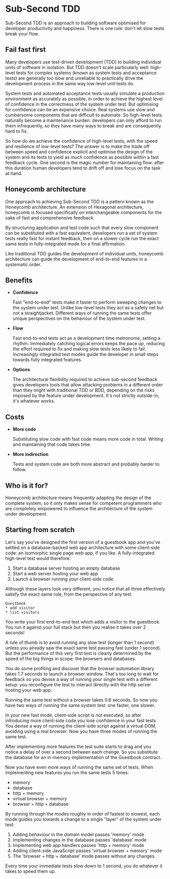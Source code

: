 # Sub-Second TDD

Sub-Second TDD is an approach to building software optimised for developer productivity and happiness. There is one rule: don't let slow tests break your flow.

## Fail fast first

Many developers use test-driven development (TDD) to building individual units of software in isolation. But TDD doesn't scale particularly well: high-level tests for complex systems (known as system tests and acceptance tests) are generally too slow and unreliable to practically drive the development process in the same way low-level unit tests do.

System tests and automated acceptance tests usually simulate a production environment as accurately as possible, in order to achieve the highest level of confidence in the correctness of the system under test. But optimising for confidence can be an expensive choice. Real systems use slow and cumbersome components that are difficult to automate. So high-level tests naturally become a maintenance burden: developers can only afford to run them infrequently, so they have many ways to break and are consequently hard to fix.

So how do we achieve the confidence of high-level tests, with the speed and resilience of low-level tests? The answer is to make the trade off between speed and confidence explicit and optimise the design of the system and its tests to yield as much confidence as possible within a fast feedback cycle. One second is the magic number for maintaining flow: after this duration human developers tend to drift off and lose focus on the task at hand.

## Honeycomb architecture

One approach to achieving Sub-Second TDD is a pattern known as the Honeycomb architecture. An extension of Hexagonal architecture, honeycomb is focused specifically on interchangeable components for the sake of fast and comprehensive feedback.

By structuring application and test code such that every slow component can be substituted with a fast equivalent, developers run a set of system tests really fast for instant feedback, then on a slower cycle run the exact same tests in fully-integrated mode for a final affirmation.

Like traditional TDD guides the development of individual units, honeycomb architecture can guide the development of end-to-end features in a systematic order.

## Benefits

* **Confidence**

  Fast "end-to-end" tests make it faster to perform sweeping changes to the system under test. Unlike low-level tests they act as a safety net but not a straightjacket. Different ways of running the same tests offer unique perspectives on the behaviour of the system under test.

* **Flow**

  Fast end-to-end tests act as a development time metronome, setting a rhythm. Immediately catching logical errors keeps the pace up, reducing the effort required to fix and making slow tests less likely to fail. Increasingly integrated test modes guide the developer in small steps towards fully integrated features.

* **Options**

  The architectural flexibility required to achieve sub-second feedback gives developers tools that allow attacking problems in a different order than they might with traditional TDD or BDD, depending on the risks imposed by the feature under development. It's not strictly outside-in, it's whatever works.

## Costs

* **More code**

  Substituting slow code with fast code means more code in total. Writing and maintaining that code takes time.

* **More indirection**

  Tests and system code are both more abstract and probably harder to follow.

## Who is it for?

Honeycomb architecture means frequently adapting the design of the complete system, so it only makes sense for competent programmers who are completely empowered to influence the architecture of the system under development.

## Starting from scratch

Let's say you've designed the first version of a guestbook app and you've settled on a database-backed web app architecture with some client-side code: an isomorphic single page web app, if you like. A fully-integrated high-level test would therefore:

1. Start a database server hosting an empty database
2. Start a web server hosting your web app
3. Launch a browser running your client-side code

Although these layers look very different, you notice that all three effectively satisfy the exact same role, from the perspective of any test:

    Guestbook
    * add visitor
    * list visitors

You write your first end-to-end test which adds a visitor to the guestbook. You run it against your full stack but then you realise it takes over 2 seconds!

A rule of thumb is to avoid running any slow test (longer than 1 second) unless you already saw the exact same test passing fast (under 1 second). But the performance of this very first test is clearly determined by the speed of the big things in scope: the browsers and databases.

You do some profiling and discover that the browser automation library takes 1.7 seconds to launch a browser window. That's too long to wait for feedback so you devise a way of running your single test with a different setup: you reconfigure the test to interact directly with the http server hosting your web app.

Running the same test without a browser takes 0.6 seconds. So now you have two ways of running the same system test: one faster, one slower.

In your new fast mode, client-side script is not executed, so after introducing more client-side code you lose confidence in your fast tests. You devise a way of running the client-side script against a virtual DOM, avoiding using a real browser. Now you have three modes of running the same test.

After implementing more features the test suite starts to drag and you notice a delay of over a second between each change. So you substitute the database for an in-memory implementation of the Guestbook contract.

Now you have even more ways of running the same set of tests. When implementing new features you run the same tests 5 times:

* memory
* database
* http + memory
* virtual browser + memory
* browser + http + database

By running through the modes roughly in order of fastest to slowest, each mode guides you towards a change to a single "layer" of the system under test:

1. Adding behaviour in the domain model passes 'memory' mode
2. Implementing changes in the database passes 'database' mode
3. Implementing web app handlers passes 'http + memory'  mode
4. Adding client-side JavaScript passes 'virtual browser + memory' mode
5. The 'browser + http + database' mode passes without any changes.

Every time your immediate tests slow down to 1 second, you do whatever it takes to speed them up.
